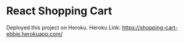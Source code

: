 # React Shopping Cart

Deployed this project on Heroku.
Heroku Link: https://shopping-cart-ebbie.herokuapp.com/

